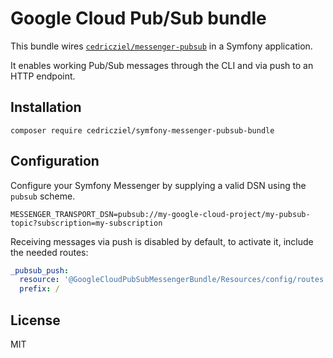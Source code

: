 # Google Cloud Pub/Sub bundle

This bundle wires [`cedricziel/messenger-pubsub`](https://packagist.org/packages/cedricziel/messenger-pubsub) in a Symfony application.

It enables working Pub/Sub messages through the CLI and via push to an HTTP endpoint.

## Installation

```shell
composer require cedricziel/symfony-messenger-pubsub-bundle
```

## Configuration

Configure your Symfony Messenger by supplying a valid DSN using the `pubsub` scheme.

```dotenv
MESSENGER_TRANSPORT_DSN=pubsub://my-google-cloud-project/my-pubsub-topic?subscription=my-subscription
```

Receiving messages via push is disabled by default, to activate it, include the needed routes:

```yaml
_pubsub_push:
  resource: '@GoogleCloudPubSubMessengerBundle/Resources/config/routes.xml'
  prefix: /
```

## License

MIT
